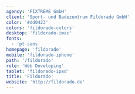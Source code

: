 ```yaml
---
agency: 'FIXTREME GmbH'
client: 'Sport- und Badezentrum Fildorado GmbH'
color: '#dd0423'
colors: 'fildorado-colors'
desktop: 'fildorado-imac'
fonts:
  - 'pt-sans'
homepage: 'fildorado'
mobile: 'fildorado-iphone'
path: '/fildorado'
role: 'Web Developing'
tablet: 'fildorado-ipad'
title: 'Fildorado'
website: 'http://fildorado.de'
---
```


